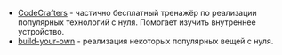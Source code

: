 - [CodeCrafters](https://app.codecrafters.io/catalog) - частично бесплатный тренажёр по реализации популярных технологий с нуля. Помогает изучить внутреннее устройство.
- [build-your-own](https://build-your-own.org/) - реализация некоторых популярных вещей с нуля.